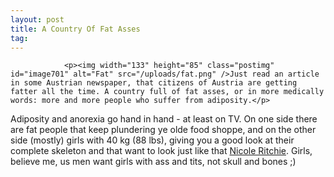 ```yaml
---
layout: post
title: A Country Of Fat Asses
tag: 
---
```



                <p><img width="133" height="85" class="postimg" id="image701" alt="Fat" src="/uploads/fat.png" />Just read an article in some Austrian newspaper, that citizens of Austria are getting fatter all the time. A country full of fat asses, or in more medically words: more and more people who suffer from adiposity.</p>
<p>Adiposity and anorexia go hand in hand - at least on TV. On one side there are fat people that keep plundering ye olde food shoppe, and on the other side (mostly) girls with 40 kg (88 lbs), giving you a good look at their complete skeleton and that want to look just like that <a href="http://www.viply.de/?p=153">Nicole Ritchie</a>. Girls, believe me, us men want girls with ass and tits, not skull and bones ;)</p>
            
